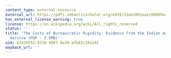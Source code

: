 ```yaml
---
content_type: external-resource
external_url: https://pdfs.semanticscholar.org/e919/13a61001aa2c09609a1fdfcbf91f89d3a9bd.pdf
has_external_license_warning: true
license: https://en.wikipedia.org/wiki/All_rights_reserved
status: ''
title: 'The Costs of Bureaucratic Rigidity: Evidence from the Indian Administrative
  Service (PDF - 2.5MB)'
uid: b3435552-9338-4987-8a34-afb83c181e42
wayback_url: ''
---
```

